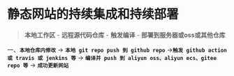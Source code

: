 # 静态网站的持续集成和持续部署

>  **本地工作区** - **远程源代码仓库** - **触发编译** - **部署到服务器或oss或其他仓库**

一、**`本地仓库内修改`** -> **`本地 git repo push 到 github repo`** ->**`触发 github action 或 travis 或 jenkins 等`** -> **`编译并 push 到 aliyun oss、aliyun ecs、gitee repo 等`** -> **`成功更新网站`**

